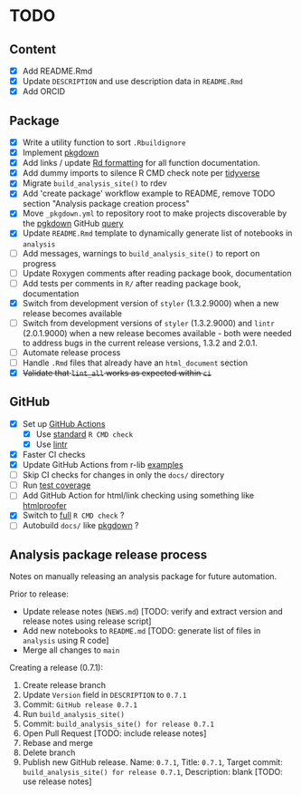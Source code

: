 # TODO

## Content

- [x] Add README.Rmd
- [x] Update `DESCRIPTION` and use description data in `README.Rmd`
- [x] Add ORCID

## Package

- [x] Write a utility function to sort `.Rbuildignore`
- [x] Implement [pkgdown](https://pkgdown.r-lib.org)
- [x] Add links / update [Rd formatting](https://roxygen2.r-lib.org/articles/rd-formatting.html) for all function documentation.
- [x] Add dummy imports to silence R CMD check note per [tidyverse](https://github.com/tidyverse/tidyverse/blob/master/R/tidyverse.R)
- [x] Migrate `build_analysis_site()` to rdev
- [x] Add 'create package' workflow example to README, remove TODO section "Analysis package creation process"
- [x] Move `_pkgdown.yml` to repository root to make projects discoverable by the [pgkdown](https://pkgdown.r-lib.org) GitHub [query](https://github.com/search?q=filename%3Apkgdown.yml+path%3A%2F&type=Code)
- [x] Update `README.Rmd` template to dynamically generate list of notebooks in `analysis`
- [ ] Add messages, warnings to `build_analysis_site()` to report on progress
- [ ] Update Roxygen comments after reading package book, documentation
- [ ] Add tests per comments in `R/` after reading package book, documentation
- [x] Switch from development version of `styler` (1.3.2.9000) when a new release becomes available
- [ ] Switch from development versions of `styler` (1.3.2.9000) and `lintr` (2.0.1.9000) when a new release becomes available - both were needed to address bugs in the current release versions, 1.3.2 and 2.0.1.
- [ ] Automate release process
- [ ] Handle `.Rmd` files that already have an `html_document` section
- [x] ~~Validate that `lint_all` works as expected within `ci`~~

## GitHub

- [x] Set up [GitHub Actions](https://usethis.r-lib.org/reference/github_actions.html)
  - [x] Use [standard](https://github.com/r-lib/actions/blob/master/examples/check-standard.yaml) `R CMD check`
  - [x] Use [lintr](https://github.com/r-lib/actions/blob/master/examples/lint.yaml)
- [x] Faster CI checks
- [x] Update GitHub Actions from r-lib [examples](https://github.com/r-lib/actions/tree/master/examples)
- [ ] Skip CI checks for changes in only the `docs/` directory
- [ ] Run [test coverage](https://github.com/r-lib/actions/blob/master/examples/test-coverage.yaml)
- [ ] Add GitHub Action for html/link checking using something like [htmlproofer](https://github.com/gjtorikian/html-proofer)
- [x] Switch to  [full](https://github.com/r-lib/actions/blob/master/examples/check-full.yaml) `R CMD check` ?
- [ ] Autobuild `docs/` like [pkgdown](https://github.com/r-lib/actions/blob/master/examples/pkgdown.yaml) ?

## Analysis package release process

Notes on manually releasing an analysis package for future automation.

Prior to release:

- Update release notes (`NEWS.md`) [TODO: verify and extract version and release notes using release script]
- Add new notebooks to `README.md` [TODO: generate list of files in `analysis` using R code]
- Merge all changes to `main`

Creating a release (0.7.1):

1. Create release branch
1. Update `Version` field in `DESCRIPTION` to `0.7.1`
1. Commit: `GitHub release 0.7.1`
1. Run `build_analysis_site()`
1. Commit: `build_analysis_site() for release 0.7.1`
1. Open Pull Request [TODO: include release notes]
1. Rebase and merge
1. Delete branch
1. Publish new GitHub release. Name: `0.7.1`, Title: `0.7.1`, Target commit: `build_analysis_site() for release 0.7.1`, Description: blank [TODO: use release notes]
